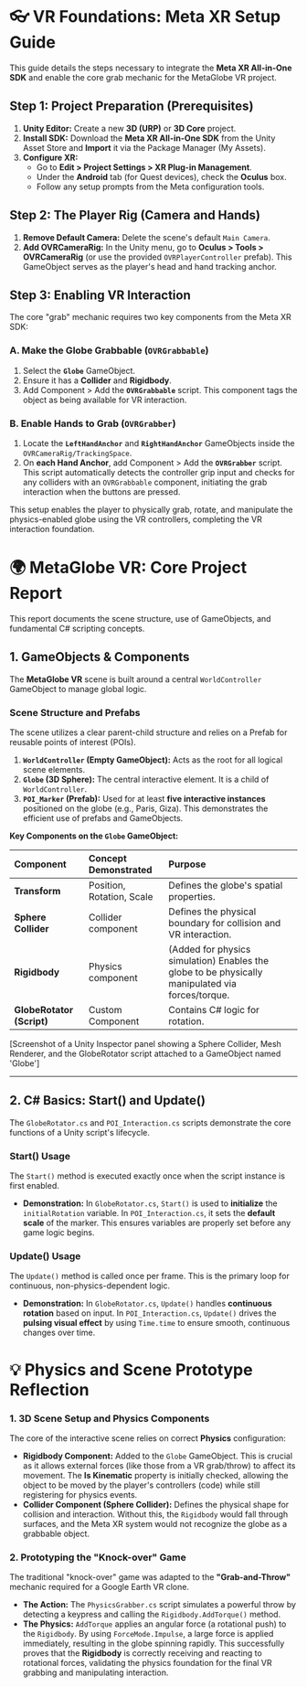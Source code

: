 # 👓 VR Foundations: Meta XR Setup Guide

This guide details the steps necessary to integrate the **Meta XR All-in-One SDK** and enable the core grab mechanic for the MetaGlobe VR project.

## Step 1: Project Preparation (Prerequisites)

1.  **Unity Editor:** Create a new **3D (URP)** or **3D Core** project.
2.  **Install SDK:** Download the **Meta XR All-in-One SDK** from the Unity Asset Store and **Import** it via the Package Manager (My Assets).
3.  **Configure XR:**
    * Go to **Edit > Project Settings > XR Plug-in Management**.
    * Under the **Android** tab (for Quest devices), check the **Oculus** box.
    * Follow any setup prompts from the Meta configuration tools.

## Step 2: The Player Rig (Camera and Hands)

1.  **Remove Default Camera:** Delete the scene's default `Main Camera`.
2.  **Add OVRCameraRig:** In the Unity menu, go to **Oculus > Tools > OVRCameraRig** (or use the provided `OVRPlayerController` prefab). This GameObject serves as the player's head and hand tracking anchor.

## Step 3: Enabling VR Interaction

The core "grab" mechanic requires two key components from the Meta XR SDK:

### A. Make the Globe Grabbable (`OVRGrabbable`)

1.  Select the **`Globe`** GameObject.
2.  Ensure it has a **Collider** and **Rigidbody**.
3.  Add Component > Add the **`OVRGrabbable`** script. This component tags the object as being available for VR interaction.

### B. Enable Hands to Grab (`OVRGrabber`)

1.  Locate the **`LeftHandAnchor`** and **`RightHandAnchor`** GameObjects inside the `OVRCameraRig/TrackingSpace`.
2.  On **each Hand Anchor**, add Component > Add the **`OVRGrabber`** script. This script automatically detects the controller grip input and checks for any colliders with an `OVRGrabbable` component, initiating the grab interaction when the buttons are pressed.

This setup enables the player to physically grab, rotate, and manipulate the physics-enabled globe using the VR controllers, completing the VR interaction foundation.

# 🌍 MetaGlobe VR: Core Project Report

This report documents the scene structure, use of GameObjects, and fundamental C# scripting concepts.

## 1. GameObjects & Components

The **MetaGlobe VR** scene is built around a central `WorldController` GameObject to manage global logic.

### Scene Structure and Prefabs
The scene utilizes a clear parent-child structure and relies on a Prefab for reusable points of interest (POIs).

1.  **`WorldController` (Empty GameObject):** Acts as the root for all logical scene elements.
2.  **`Globe` (3D Sphere):** The central interactive element. It is a child of `WorldController`.
3.  **`POI_Marker` (Prefab):** Used for at least **five interactive instances** positioned on the globe (e.g., Paris, Giza). This demonstrates the efficient use of prefabs and GameObjects.

**Key Components on the `Globe` GameObject:**

| Component | Concept Demonstrated | Purpose |
| :--- | :--- | :--- |
| **Transform** | Position, Rotation, Scale | Defines the globe's spatial properties. |
| **Sphere Collider** | Collider component | Defines the physical boundary for collision and VR interaction. |
| **Rigidbody** | Physics component | (Added for physics simulation) Enables the globe to be physically manipulated via forces/torque. |
| **GlobeRotator (Script)** | Custom Component | Contains C# logic for rotation. |

[Screenshot of a Unity Inspector panel showing a Sphere Collider, Mesh Renderer, and the GlobeRotator script attached to a GameObject named 'Globe']

---

## 2. C# Basics: Start() and Update()

The `GlobeRotator.cs` and `POI_Interaction.cs` scripts demonstrate the core functions of a Unity script's lifecycle.

### Start() Usage
The `Start()` method is executed exactly once when the script instance is first enabled.

* **Demonstration:** In `GlobeRotator.cs`, `Start()` is used to **initialize** the `initialRotation` variable. In `POI_Interaction.cs`, it sets the **default scale** of the marker. This ensures variables are properly set before any game logic begins.

### Update() Usage
The `Update()` method is called once per frame. This is the primary loop for continuous, non-physics-dependent logic.

* **Demonstration:** In `GlobeRotator.cs`, `Update()` handles **continuous rotation** based on input. In `POI_Interaction.cs`, `Update()` drives the **pulsing visual effect** by using `Time.time` to ensure smooth, continuous changes over time.

# 💡 Physics and Scene Prototype Reflection


### 1. 3D Scene Setup and Physics Components

The core of the interactive scene relies on correct **Physics** configuration:

* **Rigidbody Component:** Added to the `Globe` GameObject. This is crucial as it allows external forces (like those from a VR grab/throw) to affect its movement. The **Is Kinematic** property is initially checked, allowing the object to be moved by the player's controllers (code) while still registering for physics events.
* **Collider Component (Sphere Collider):** Defines the physical shape for collision and interaction. Without this, the `Rigidbody` would fall through surfaces, and the Meta XR system would not recognize the globe as a grabbable object.

### 2. Prototyping the "Knock-over" Game

The traditional "knock-over" game was adapted to the **"Grab-and-Throw"** mechanic required for a Google Earth VR clone.

* **The Action:** The `PhysicsGrabber.cs` script simulates a powerful throw by detecting a keypress and calling the `Rigidbody.AddTorque()` method.
* **The Physics:** `AddTorque` applies an angular force (a rotational push) to the `Rigidbody`. By using `ForceMode.Impulse`, a large force is applied immediately, resulting in the globe spinning rapidly. This successfully proves that the **Rigidbody** is correctly receiving and reacting to rotational forces, validating the physics foundation for the final VR grabbing and manipulating interaction.

